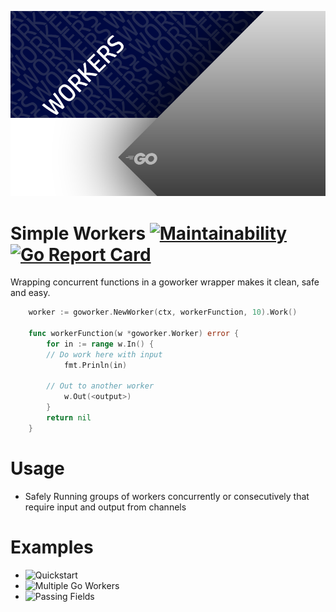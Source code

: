 ![go workers](https://raw.githubusercontent.com/catmullet/go-workers/assets/goworkers_header.png)

# Simple Workers [![Maintainability](https://api.codeclimate.com/v1/badges/402fee86fbd1e24defb2/maintainability)](https://codeclimate.com/github/catmullet/go-workers/maintainability) [![Go Report Card](https://goreportcard.com/badge/github.com/catmullet/go-workers)](https://goreportcard.com/report/github.com/catmullet/go-workers)
Wrapping concurrent functions in a goworker wrapper makes it clean, safe and easy.
```go
    worker := goworker.NewWorker(ctx, workerFunction, 10).Work()

    func workerFunction(w *goworker.Worker) error {
    	for in := range w.In() {
        // Do work here with input
            fmt.Prinln(in)
            
        // Out to another worker
            w.Out(<output>)
    	}
    	return nil
    }
```
# Usage
* Safely Running groups of workers concurrently or consecutively that require input and output from channels
# Examples
* ![Quickstart](https://github.com/catmullet/go-workers/blob/master/examples/quickstart/quickstart.go)
* ![Multiple Go Workers](https://github.com/catmullet/go-workers/blob/master/examples/multiple_workers/multipleworkers.go)
* ![Passing Fields](https://github.com/catmullet/go-workers/blob/master/examples/passing_fields/passingfields.go)
